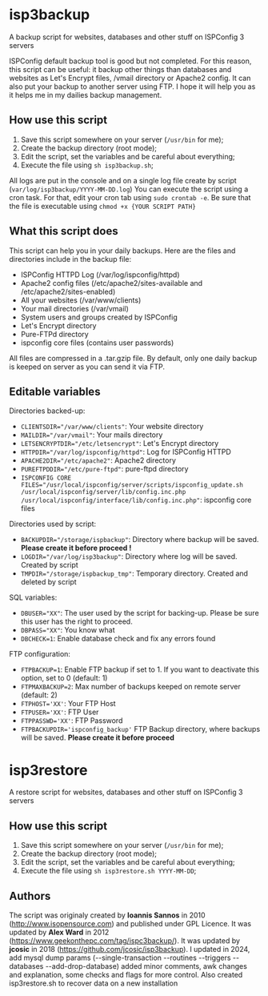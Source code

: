 # isp3backup
A backup script for websites, databases and other stuff on ISPConfig 3 servers

ISPConfig default backup tool is good but not completed. For this reason, this script can be useful: it backup other things than databases and websites
as Let's Encrypt files, /vmail directory or Apache2 config. It can also put your backup to another server using FTP. 
I hope it will help you as it helps me in my dailies backup management.

## How use this script
1. Save this script somewhere on your server (`/usr/bin` for me);
2. Create the backup directory (root mode);
3. Edit the script, set the variables and be careful about everything;
4. Execute the file using `sh isp3backup.sh`;

All logs are put in the console and on a single log file create by script (`var/log/isp3backup/YYYY-MM-DD.log`)
You can execute the script using a cron task. 
For that, edit your cron tab using `sudo crontab -e`. Be sure that the file is executable using `chmod +x {YOUR SCRIPT PATH}`

## What this script does
This script can help you in your daily backups. 
Here are the files and directories include in the backup file:

- ISPConfig HTTPD Log (/var/log/ispconfig/httpd)
- Apache2 config files (/etc/apache2/sites-available and /etc/apache2/sites-enabled)
- All your websites (/var/www/clients)
- Your mail directories (/var/vmail)
- System users and groups created by ISPConfig
- Let's Encrypt directory
- Pure-FTPd directory
- ispconfig core files (contains user passwords)

All files are compressed in a .tar.gzip file. 
By default, only one daily backup is keeped on server as you can send it via FTP.

## Editable variables

Directories backed-up: 
- `CLIENTSDIR="/var/www/clients"`: Your website directory
- `MAILDIR="/var/vmail"`: Your mails directory
- `LETSENCRYPTDIR="/etc/letsencrypt"`: Let's Encrypt directory
- `HTTPDIR="/var/log/ispconfig/httpd"`: Log for ISPConfig HTTPD
- `APACHE2DIR="/etc/apache2"`: Apache2 directory
- `PUREFTPDDIR="/etc/pure-ftpd"`: pure-ftpd directory
- `ISPCONFIG CORE FILES="/usr/local/ispconfig/server/scripts/ispconfig_update.sh /usr/local/ispconfig/server/lib/config.inc.php /usr/local/ispconfig/interface/lib/config.inc.php"`: ispconfig core files


Directories used by script:
- `BACKUPDIR="/storage/ispbackup"`: Directory where backup will be saved. **Please create it before proceed !**
- `LOGDIR="/var/log/isp3backup"`: Directory where log will be saved. Created by script
- `TMPDIR="/storage/ispbackup_tmp"`: Temporary directory. Created and deleted by script

SQL variables:
- `DBUSER="XX"`: The user used by the script for backing-up. Please be sure this user has the right to proceed.
- `DBPASS="XX"`: You know what
- `DBCHECK=1`: Enable database check and fix any errors found

FTP configuration:
- `FTPBACKUP=1`: Enable FTP backup if set to 1. If you want to deactivate this option, set to 0 (default: 1)
- `FTPMAXBACKUP=2`: Max number of backups keeped on remote server (default: 2)
- `FTPHOST='XX'`: Your FTP Host
- `FTPUSER='XX'`: FTP User
- `FTPPASSWD='XX'`: FTP Password
- `FTPBACKUPDIR='ispconfig_backup'` FTP Backup directory, where backups will be saved. **Please create it before proceed**

# isp3restore
A restore script for websites, databases and other stuff on ISPConfig 3 servers

## How use this script
1. Save this script somewhere on your server (`/usr/bin` for me);
2. Create the backup directory (root mode);
3. Edit the script, set the variables and be careful about everything;
4. Execute the file using `sh isp3restore.sh YYYY-MM-DD`;


## Authors
The script was originaly created by **Ioannis Sannos** in 2010 (http://www.isopensource.com) and published under GPL Licence. 
It was updated by **Alex Ward** in 2012 (https://www.geekonthepc.com/tag/ispc3backup/).
It was updated by **jcosic** in 2018 (https://github.com/jcosic/isp3backup).
I updated in 2024, add mysql dump params (--single-transaction --routines --triggers --databases --add-drop-database) added minor comments, awk changes and explanation, some checks and flags for more control. Also created isp3restore.sh to recover data on a new installation